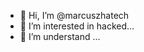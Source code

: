 - 👋 Hi, I’m @marcuszhatech
- 👀 I’m interested in hacked...
- 🌱 I’m understand ...



<!---
marcuszhatech/marcuszhatech is a ✨ special ✨ repository because its `README.md` (this file) appears on your GitHub profile.
You can click the Preview link to take a look at your changes.
--->
